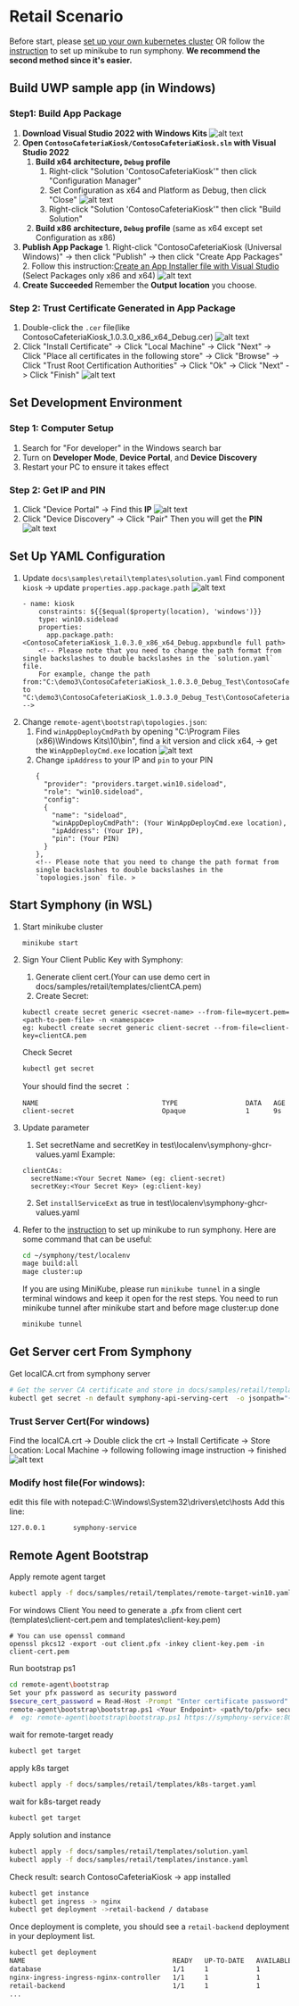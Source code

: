 # Retail Scenario

Before start, please [set up your own kubernetes cluster](https://kubernetes.io/docs/setup/) OR follow the [instruction](../../../test/localenv/README.md) to set up minikube to run symphony. **We recommend the second method since it's easier.**

## Build UWP sample app (in Windows)
### Step1: Build App Package
   1. **Download Visual Studio 2022 with Windows Kits**
   ![alt text](image.png)
   2. **Open `ContosoCafeteriaKiosk/ContosoCafeteriaKiosk.sln` with Visual Studio 2022**
      1. **Build x64 architecture, `Debug` profile**
          1. Right-click "Solution 'ContosoCafeteriaKiosk'" then click "Configuration Manager"
          2. Set Configuration as x64 and Platform as Debug, then click "Close"
              ![alt text](image-1.png)
          3. Right-click "Solution 'ContosoCafeteriaKiosk'" then click "Build Solution"
      2. **Build x86 architecture, `Debug` profile** (same as x64 except set Configuration as x86)
   3.  **Publish App Package**
      1. Right-click "ContosoCafeteriaKiosk (Universal Windows)" -> then click "Publish" -> then click "Create App Packages"
      2. Follow this instruction:[Create an App Installer file with Visual Studio](https://learn.microsoft.com/en-us/windows/msix/app-installer/create-appinstallerfile-vs) 
      (Select Packages only x86 and x64)
      ![alt text](image-2.png)
   4. **Create Succeeded**
   Remember the **Output location** you choose.

### Step 2: Trust Certificate Generated in App Package
1. Double-click the `.cer` file(like ContosoCafeteriaKiosk_1.0.3.0_x86_x64_Debug.cer)
![alt text](image-15.png)
2. Click "Install Certificate" -> Click "Local Machine" -> Click "Next" -> Click "Place all certificates in the following store" -> Click "Browse" -> Click "Trust Root Certification Authorities" -> Click "Ok" -> Click "Next" -> Click "Finish"
![alt text](image-12.png)
## Set Development Environment

### Step 1: Computer Setup

1. Search for "For developer" in the Windows search bar
2. Turn on **Developer Mode**, **Device Portal**, and **Device Discovery**
3. Restart your PC to ensure it takes effect


### Step 2: Get IP and PIN

1. Click "Device Portal" -> Find this **IP**
   ![alt text](image-5.png) 
2. Click "Device Discovery" -> Click "Pair"
   Then you will get the **PIN**
   ![alt text](image-8.png)

## Set Up YAML Configuration

1. Update `docs\samples\retail\templates\solution.yaml` 
    Find component `kiosk` -> update `properties.app.package.path` 
    ![alt text](image-14.png)
    ```
    - name: kiosk
        constraints: ${{$equal($property(location), 'windows')}}
        type: win10.sideload
        properties:
          app.package.path:<ContosoCafeteriaKiosk_1.0.3.0_x86_x64_Debug.appxbundle full path>
        <!-- Please note that you need to change the path format from single backslashes to double backslashes in the `solution.yaml` file. 
        For example, change the path from:"C:\demo3\ContosoCafeteriaKiosk_1.0.3.0_Debug_Test\ContosoCafeteriaKiosk_1.0.3.0_x86_x64_Debug.appxbundle" to "C:\demo3\ContosoCafeteriaKiosk_1.0.3.0_Debug_Test\ContosoCafeteriaKiosk_1.0.3.0_x86_x64_Debug.appxbundle" -->
    ```
2. Change `remote-agent\bootstrap\topologies.json`:
    1. Find `winAppDeployCmdPath` by opening "C:\\Program Files (x86)\\Windows Kits\\10\\bin", find a kit version and click x64, -> get the `WinAppDeployCmd.exe` location
        ![alt text](image-10.png)
    2. Change `ipAddress` to your IP and `pin` to your PIN
        ```
        {
          "provider": "providers.target.win10.sideload",
          "role": "win10.sideload",
          "config": 
          {
            "name": "sideload",
            "winAppDeployCmdPath": (Your WinAppDeployCmd.exe location),
            "ipAddress": (Your IP),
            "pin": (Your PIN)
          }
        },
        <!-- Please note that you need to change the path format from single backslashes to double backslashes in the `topologies.json` file. >
        ```
## Start Symphony (in WSL)

1. Start minikube cluster
    ```
    minikube start
    ```
2. Sign Your Client Public Key with Symphony:
    1. Generate client cert.(Your can use demo cert in docs/samples/retail/templates/clientCA.pem)
    2. Create Secret:
    ```
    kubectl create secret generic <secret-name> --from-file=mycert.pem=<path-to-pem-file> -n <namespace>
    eg: kubectl create secret generic client-secret --from-file=client-key=clientCA.pem
    ```
    Check Secret
    ```
    kubectl get secret
    ```
    Your should find the secret ：
    ```
    NAME                               TYPE                 DATA   AGE
    client-secret                      Opaque               1      9s
    ```

2. Update parameter
    1. Set secretName and secretKey in test\localenv\symphony-ghcr-values.yaml
    Example: 
    ```
    clientCAs:
      secretName:<Your Secret Name> (eg: client-secret)
      secretKey:<Your Secret Key> (eg:client-key)
    ```
    2. Set `installServiceExt` as true in test\localenv\symphony-ghcr-values.yaml
3. Refer to the [instruction](../../../test/localenv/README.md) to set up minikube to run symphony. Here are some command that can be useful:
    ```bash
    cd ~/symphony/test/localenv
    mage build:all
    mage cluster:up
    ```
    If you are using MiniKube, please run `minikube tunnel` in a single terminal windows and keep it open for the rest steps.
    You need to run minikube tunnel after minikube start and before mage cluster:up done
    ```bash
    minikube tunnel
    ```
## Get Server cert From Symphony
  Get localCA.crt from symphony server
  ```bash
  # Get the server CA certificate and store in docs/samples/retail/templates
  kubectl get secret -n default symphony-api-serving-cert  -o jsonpath="{['data']['ca\.crt']}" | base64 --decode > localCA.crt
  ```
### Trust Server Cert(For windows)
  Find the localCA.crt -> Double click the crt -> Install Certificate -> Store Location: Local Machine -> following following image instruction -> finished
  ![alt text](image-2.png)
### Modify host file(For windows): 
  edit this file with notepad:C:\Windows\System32\drivers\etc\hosts
  Add this line:
  ```
  127.0.0.1       symphony-service
  ```
## Remote Agent Bootstrap
  Apply remote agent target
  ```bash
  kubectl apply -f docs/samples/retail/templates/remote-target-win10.yaml
  ```
  For windows Client You need to generate a .pfx from client cert (templates\client-cert.pem and templates\client-key.pem)
  ```
  # You can use openssl command
  openssl pkcs12 -export -out client.pfx -inkey client-key.pem -in client-cert.pem
  ```

  Run bootstrap ps1
  ```bash
  cd remote-agent\bootstrap
  Set your pfx password as security password
  $secure_cert_password = Read-Host -Prompt "Enter certificate password" -AsSecureString
  remote-agent\bootstrap\bootstrap.ps1 <Your Endpoint> <path/to/pfx> secure_cert_password  <Target Name> default topologies.json 
  #  eg: remote-agent\bootstrap\bootstrap.ps1 https://symphony-service:8081/v1alpha2 ..\client.pfx *** windows-target default topologies.json 
  ```
  wait for remote-target ready
  ```bash
  kubectl get target
  ```
  apply k8s target
  ```bash
  kubectl apply -f docs/samples/retail/templates/k8s-target.yaml
  ```
  wait for k8s-target ready
  ```bash
  kubectl get target
  ```
  Apply solution and instance
  ```bash
  kubectl apply -f docs/samples/retail/templates/solution.yaml
  kubectl apply -f docs/samples/retail/templates/instance.yaml
  ```
  Check result:
  search ContosoCafeteriaKiosk -> app installed
  ```bash
  kubectl get instance
  kubectl get ingress -> nginx
  kubectl get deployment ->retail-backend / database
  ```
   Once deployment is complete, you should see a `retail-backend` deployment in your deployment list. 

  ```bash
  kubectl get deployment
  NAME                                     READY   UP-TO-DATE   AVAILABLE   AGE
  database                                 1/1     1            1           67s
  nginx-ingress-ingress-nginx-controller   1/1     1            1           102s
  retail-backend                           1/1     1            1           47s
  ...
  ```
